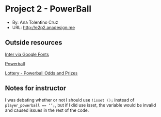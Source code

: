 # Project 2 - PowerBall
+ By: Ana Tolentino Cruz
+ URL: <http://e2p2.anadesign.me>

## Outside resources
[Inter via Google Fonts](https://fonts.google.com/specimen/Inter?category=Sans+Serif)

[Powerball](https://www.powerball.com/games/home)

[Lottery - Powerball Odds and Prizes](https://edit.nylottery.ny.gov/sites/default/files/2020-03/Powerball_Odds_and_Prizes_0.pdf)


## Notes for instructor

I was debating whether or not I should use `!isset ();` instead of `player_powerball == ‘’;`, but if I did use isset, the variable would be invalid and caused issues in the rest of the code.

